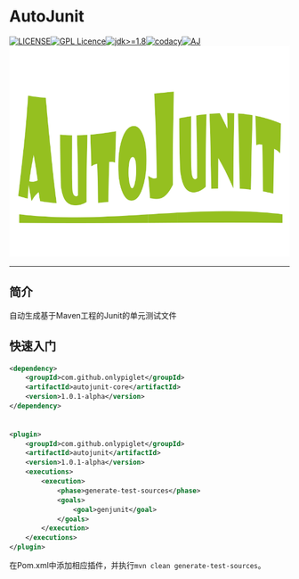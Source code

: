 # AutoJunit
[![LICENSE](https://img.shields.io/badge/license-Anti%20996-blue.svg?style=flat-square)](https://github.com/996icu/996.ICU/blob/master/LICENSE)[![GPL Licence](https://badges.frapsoft.com/os/gpl/gpl.svg?v=103)](https://opensource.org/licenses/GPL-3.0/)[![jdk>=1.8](https://img.shields.io/badge/jdk-%3E%3D1.8-yellow.svg)](https://www.oracle.com/technetwork/java/javase/downloads/jdk8-downloads-2133151.html)[![codacy](https://api.codacy.com/project/badge/Grade/3e1b8a70248c46579b7b0d01d60c6377)](https://app.codacy.com/manual/OnlyPiglet/AutoJunit/dashboard?bid=14511850)[![AJ](https://img.shields.io/badge/AJ-AutoJunit-orange)](https://github.com/OnlyPiglet/ajunit)
![AJ](./img/AJ.png)

-------------------------------------------------------------------------------

## 简介

自动生成基于Maven工程的Junit的单元测试文件

## 快速入门

```xml
<dependency>
    <groupId>com.github.onlypiglet</groupId>
    <artifactId>autojunit-core</artifactId>
    <version>1.0.1-alpha</version>
</dependency>


<plugin>    
    <groupId>com.github.onlypiglet</groupId>
    <artifactId>autojunit</artifactId>
    <version>1.0.1-alpha</version>   
    <executions>        
        <execution>            
            <phase>generate-test-sources</phase>            
            <goals>                
                <goal>genjunit</goal>            
            </goals>        
        </execution>    
    </executions>
</plugin>
```

在Pom.xml中添加相应插件，并执行```mvn clean generate-test-sources```。
